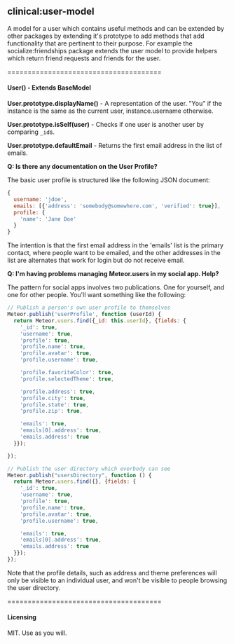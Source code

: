 ## clinical:user-model

A model for a user which contains useful methods and can be extended by other packages by extending it's prototype to add methods that add functionality that are pertinent to their purpose. For example the socialize:friendships package extends the user model to provide helpers which return friend requests and friends for the user.

======================================
#### User() - Extends BaseModel ###

**User.prototype.displayName()** - A representation of the user. "You" if the instance is the same as the current user, instance.username otherwise.

**User.prototype.isSelf(user)** - Checks if one user is another user by comparing ``_id``s.

**User.prototype.defaultEmail** - Returns the first email address in the list of emails.

**Q: Is there any documentation on the User Profile?**  

The basic user profile is structured like the following JSON document:
````js
{
  username: 'jdoe',  
  emails: [{'address': 'somebody@somewhere.com', 'verified': true}],   
  profile: {
    'name': 'Jane Doe'
  }
}
````

The intention is that the first email address in the 'emails' list is the primary contact, where people want to be emailed, and the other addresses in the list are alternates that work for login but do not receive email.

**Q:  I'm having problems managing Meteor.users in my social app.  Help?**  

The pattern for social apps involves two publications.  One for yourself, and one for other people.  You'll want something like the following:  

````js
// Publish a person's own user profile to themselves
Meteor.publish('userProfile', function (userId) {
  return Meteor.users.find({_id: this.userId}, {fields: {
    '_id': true,
    'username': true,
    'profile': true,
    'profile.name': true,
    'profile.avatar': true,
    'profile.username': true,

    'profile.favoriteColor': true,
    'profile.selectedTheme': true,

    'profile.address': true,
    'profile.city': true,
    'profile.state': true,
    'profile.zip': true,

    'emails': true,
    'emails[0].address': true,
    'emails.address': true
  }});

});

// Publish the user directory which everbody can see
Meteor.publish("usersDirectory", function () {
  return Meteor.users.find({}, {fields: {
    '_id': true,
    'username': true,
    'profile': true,
    'profile.name': true,
    'profile.avatar': true,
    'profile.username': true,

    'emails': true,
    'emails[0].address': true,
    'emails.address': true
  }});
});
````
Note that the profile details, such as address and theme preferences will only be visible to an individual user, and won't be visible to people browsing the user directory.  


======================================
#### Licensing

MIT.  Use as you will.  
